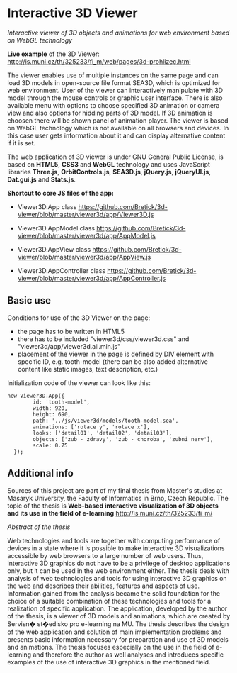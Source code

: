 Interactive 3D Viewer
==

*Interactive viewer of 3D objects and animations for web environment based on WebGL technology*

**Live example** of the 3D Viewer: http://is.muni.cz/th/325233/fi_m/web/pages/3d-prohlizec.html

The viewer enables use of multiple instances on the same page and can load 3D models in open-source file format SEA3D, which is optimized for web environment. User of the viewer can interactively manipulate with 3D model through the mouse controls or graphic user interface. There is also available menu with options to choose specified 3D animation or camera view and also options for hidding parts of 3D model. If 3D animation is choosen there will be shown panel of animation player. The viewer is based on WebGL technology which is not available on all browsers and devices. In this case user gets information about it and can display alternative content if it is set.

The web application of 3D viewer is under GNU General Public License, is based on **HTML5**, **CSS3** and **WebGL** technology and uses JavaScript libraries **Three.js**, **OrbitControls.js**, **SEA3D.js**, **jQuery.js**, **jQueryUI.js**, **Dat.gui.js** and **Stats.js**.   

**Shortcut to core JS files of the app:**
* Viewer3D.App class 
https://github.com/Bretick/3d-viewer/blob/master/viewer3d/app/Viewer3D.js

* Viewer3D.AppModel class 
https://github.com/Bretick/3d-viewer/blob/master/viewer3d/app/AppModel.js

* Viewer3D.AppView class 
https://github.com/Bretick/3d-viewer/blob/master/viewer3d/app/AppView.js

* Viewer3D.AppController class
https://github.com/Bretick/3d-viewer/blob/master/viewer3d/app/AppController.js


Basic use
--

Conditions for use of the 3D Viewer on the page:
* the page has to be written in HTML5
* there has to be included "viewer3d/css/viewer3d.css" and "viewer3d/app/viewer3d.all.min.js" 
* placement of the viewer in the page is defined by DIV element with specific ID, e.g. tooth-model (there can be also added alternative content like static images, text description, etc.)

Initialization code of the viewer can look like this:
```
new Viewer3D.App({
		id: 'tooth-model',
		width: 920,
		height: 690,
		path: '../js/viewer3d/models/tooth-model.sea',
		animations: ['rotace y', 'rotace x'],
		looks: ['detail01', 'detail02', 'detail03'],
		objects: ['zub - zdravy', 'zub - choroba', 'zubni nerv'],
		scale: 0.75
  });
```


Additional info
--
Sources of this project are part of my final thesis from Master's studies at Masaryk University, the Faculty of Informatics in Brno, Czech Republic. The topic of the thesis is **Web-based interactive visualization of 3D objects and its use in the field of e-learning** http://is.muni.cz/th/325233/fi_m/

*Abstract of the thesis*

Web technologies and tools are together with computing performance of devices in a state where it is possible to make interactive 3D visualizations accessible by web browsers to a large number of web users. Thus, interactive 3D graphics do not have to be a privilege of desktop applications only, but it can be used in the web environment either. The thesis deals with analysis of web technologies and tools for using interactive 3D graphics on the web and describes their abilities, features and aspects of use. Information gained from the analysis became the solid foundation for the choice of a suitable combination of these technologies and tools for a realization of specific application. The application, developed by the author of the thesis, is a viewer of 3D models and animations, which are created by Servisn� st�edisko pro e-learning na MU. The thesis describes the design of the web application and solution of main implementation problems and presents basic information necessary for preparation and use of 3D models and animations. The thesis focuses especially on the use in the field of e-learning and therefore the author as well analyses and introduces specific examples of the use of interactive 3D graphics in the mentioned field.


